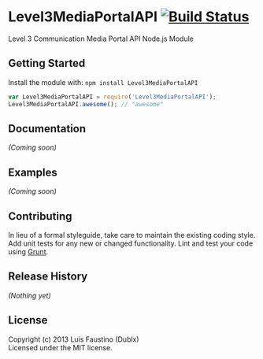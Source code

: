 # Level3MediaPortalAPI [![Build Status](https://secure.travis-ci.org/dublx/Level3MediaPortalAPI.png?branch=master)](http://travis-ci.org/dublx/Level3MediaPortalAPI)

Level 3 Communication Media Portal API Node.js Module

## Getting Started
Install the module with: `npm install Level3MediaPortalAPI`

```javascript
var Level3MediaPortalAPI = require('Level3MediaPortalAPI');
Level3MediaPortalAPI.awesome(); // "awesome"
```

## Documentation
_(Coming soon)_

## Examples
_(Coming soon)_

## Contributing
In lieu of a formal styleguide, take care to maintain the existing coding style. Add unit tests for any new or changed functionality. Lint and test your code using [Grunt](http://gruntjs.com/).

## Release History
_(Nothing yet)_

## License
Copyright (c) 2013 Luis Faustino (Dublx)  
Licensed under the MIT license.
